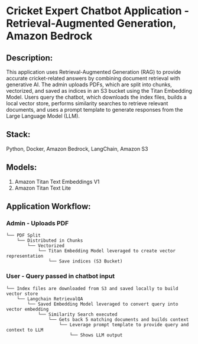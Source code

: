 # Cricket Expert Chatbot Application - Retrieval-Augmented Generation, Amazon Bedrock

## Description:
This application uses Retrieval-Augmented Generation (RAG) to provide accurate cricket-related answers by combining document retrieval with generative AI. The admin uploads PDFs, which are split into chunks, vectorized, and saved as indices in an S3 bucket using the Titan Embedding Model. Users query the chatbot, which downloads the index files, builds a local vector store, performs similarity searches to retrieve relevant documents, and uses a prompt template to generate responses from the Large Language Model (LLM).

## Stack:
Python, Docker, Amazon Bedrock, LangChain, Amazon S3
## Models:
1. Amazon Titan Text Embeddings V1
2. Amazon Titan Text Lite

## Application Workflow:

### Admin - Uploads PDF

    └── PDF Split
        └── Distributed in Chunks 
            └── Vectorized
                └── Titan Embedding Model leveraged to create vector representation
                    └── Save indices (S3 Bucket)

### User - Query passed in chatbot input


    └── Index files are downloaded from S3 and saved locally to build vector store
        └── Langchain RetrievalQA
            └── Saved Embedding Model leveraged to convert query into vector embedding
                └── Similarity Search executed
                    └── Gets back 5 matching documents and builds context
                        └── Leverage prompt template to provide query and context to LLM
                            └── Shows LLM output

